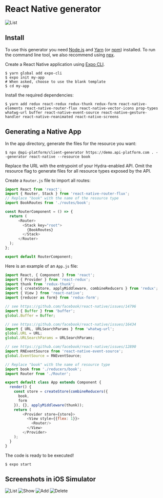 # React Native generator

![List](images/react-native/client-generator-react-native-list.png) 

## Install

To use this generator you need [Node.js](https://nodejs.org/) and [Yarn](https://yarnpkg.com/) (or [npm](https://www.npmjs.com/)) installed.
To run the command line tool, we also recommend using [npx](https://www.npmjs.com/package/npx).

Create a React Native application using [Expo CLI](https://docs.expo.io/versions/latest/workflow/expo-cli).

    $ yarn global add expo-cli
    $ expo init my-app
    # When asked, choose to use the blank template
    $ cd my-app

Install the required dependencies:

    $ yarn add redux react-redux redux-thunk redux-form react-native-elements react-native-router-flux react-native-vector-icons prop-types whatwg-url buffer react-native-event-source react-native-gesture-handler react-native-reanimated react-native-screens

## Generating a Native App

In the app directory, generate the files for the resource you want:

    $ npx @api-platform/client-generator https://demo.api-platform.com . --generator react-native --resource book

Replace the URL with the entrypoint of your Hydra-enabled API.
Omit the resource flag to generate files for all resource types exposed by the API.

Create a `Router.js` file to import all routes:

```javascript
import React from 'react';
import { Router, Stack } from 'react-native-router-flux';
// Replace "book" with the name of the resource type
import BookRoutes from './routes/book';

const RouterComponent = () => {
  return (
      <Router>
        <Stack key="root">
          {BookRoutes}
        </Stack>
      </Router>
  );
};

export default RouterComponent;
```

Here is an example of an `App.js` file:

```javascript
import React, { Component } from 'react';
import { Provider } from 'react-redux';
import thunk from 'redux-thunk';
import { createStore, applyMiddleware, combineReducers } from 'redux';
import { View } from 'react-native';
import {reducer as form} from 'redux-form';

// see https://github.com/facebook/react-native/issues/14796
import { Buffer } from 'buffer';
global.Buffer = Buffer;

// see https://github.com/facebook/react-native/issues/16434
import { URL, URLSearchParams } from 'whatwg-url';
global.URL = URL;
global.URLSearchParams = URLSearchParams;

// see https://github.com/facebook/react-native/issues/12890
import RNEventSource from 'react-native-event-source';
global.EventSource = RNEventSource;

// Replace "book" with the name of resource type
import book from './reducers/book';
import Router from './Router';

export default class App extends Component {
  render() {
    const store = createStore(combineReducers({
      book,
      form
    }), {}, applyMiddleware(thunk));
    return (
        <Provider store={store}>
          <View style={{flex: 1}}>
            <Router/>
          </View>
        </Provider>
    );
  }
}
```

The code is ready to be executed!

    $ expo start

## Screenshots in iOS Simulator

![List](images/react-native/client-generator-react-native-list.png) ![Show](images/react-native/client-generator-react-native-show.png)
![Add](images/react-native/client-generator-react-native-add.png) ![Delete](images/react-native/client-generator-react-native-delete.png)
